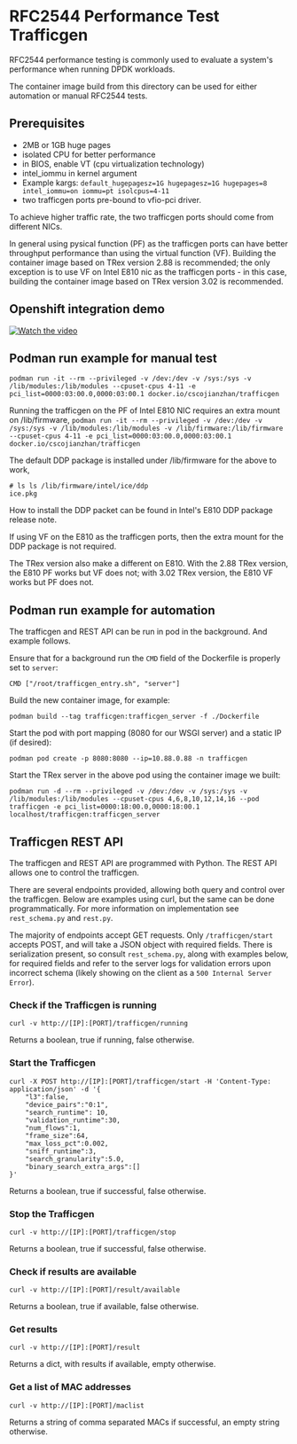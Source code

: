 
# RFC2544 Performance Test Trafficgen 

RFC2544 performance testing is commonly used to evaluate a system's performance when running DPDK workloads.

The container image build from this directory can be used for either automation or manual RFC2544 tests.

## Prerequisites
+ 2MB or 1GB huge pages
+ isolated CPU for better performance
+ in BIOS, enable VT (cpu virtualization technology)
+ intel_iommu in kernel argument
+ Example kargs: `default_hugepagesz=1G hugepagesz=1G hugepages=8 intel_iommu=on iommu=pt isolcpus=4-11`
+ two trafficgen ports pre-bound to vfio-pci driver.

To achieve higher traffic rate, the two trafficgen ports should come from different NICs.

In general using pysical function (PF) as the trafficgen ports can have better throughput performance than using the virtual function (VF). Building the container image based on TRex version 2.88 is recommended; the only exception is to use VF on Intel E810 nic as the trafficgen ports - in this case, building the container image based on TRex version 3.02 is recommended.   

## Openshift integration demo

[![Watch the video](https://img.youtube.com/vi/C5s9DZC3D6c/maxresdefault.jpg)](https://youtu.be/C5s9DZC3D6c)

## Podman run example for manual test

`podman run -it --rm --privileged -v /dev:/dev -v /sys:/sys -v /lib/modules:/lib/modules --cpuset-cpus 4-11 -e pci_list=0000:03:00.0,0000:03:00.1 docker.io/cscojianzhan/trafficgen`

Running the trafficgen on the PF of Intel E810 NIC requires an extra mount on /lib/firmware,
`podman run -it --rm --privileged -v /dev:/dev -v /sys:/sys -v /lib/modules:/lib/modules -v /lib/firmware:/lib/firmware --cpuset-cpus 4-11 -e pci_list=0000:03:00.0,0000:03:00.1 docker.io/cscojianzhan/trafficgen`

The default DDP package is installed under /lib/firmware for the above to work,
```
# ls ls /lib/firmware/intel/ice/ddp
ice.pkg
```

How to install the DDP packet can be found in Intel's E810 DDP package release note.

If using VF on the E810 as the trafficgen ports, then the extra mount for the DDP package is not required.

The TRex version also make a different on E810. With the 2.88 TRex version, the E810 PF works but VF does not; with 3.02 TRex version, the E810 VF works but PF does not.
 
## Podman run example for automation
The trafficgen and REST API can be run in pod in the background. And example follows.

Ensure that for a background run the `CMD` field of the Dockerfile is properly set to `server`:
```
CMD ["/root/trafficgen_entry.sh", "server"]
```

Build the new container image, for example:
```
podman build --tag trafficgen:trafficgen_server -f ./Dockerfile
```

Start the pod with port mapping (8080 for our WSGI server) and a static IP (if desired):
```
podman pod create -p 8080:8080 --ip=10.88.0.88 -n trafficgen
```

Start the TRex server in the above pod using the container image we built:
```
podman run -d --rm --privileged -v /dev:/dev -v /sys:/sys -v /lib/modules:/lib/modules --cpuset-cpus 4,6,8,10,12,14,16 --pod trafficgen -e pci_list=0000:18:00.0,0000:18:00.1 localhost/trafficgen:trafficgen_server
```

## Trafficgen REST API

The trafficgen and REST API are programmed with Python. The REST API allows one to control the trafficgen.

There are several endpoints provided, allowing both query and control over the trafficgen. Below are examples using curl, but the same can be done programmatically. For more information on implementation see `rest_schema.py` and `rest.py`.

The majority of endpoints accept GET requests. Only `/trafficgen/start` accepts POST, and will take a JSON object with required fields. There is serialization present, so consult `rest_schema.py`, along with examples below, for required fields and refer to the server logs for validation errors upon incorrect schema (likely showing on the client as a `500 Internal Server Error`).

### Check if the Trafficgen is running
```curl -v http://[IP]:[PORT]/trafficgen/running```

Returns a boolean, true if running, false otherwise.

### Start the Trafficgen
```
curl -X POST http://[IP]:[PORT]/trafficgen/start -H 'Content-Type: application/json' -d '{    
    "l3":false,
    "device_pairs":"0:1",
    "search_runtime": 10,
    "validation_runtime":30,
    "num_flows":1,
    "frame_size":64,
    "max_loss_pct":0.002,
    "sniff_runtime":3,
    "search_granularity":5.0,
    "binary_search_extra_args":[]
}'
```

Returns a boolean, true if successful, false otherwise.

### Stop the Trafficgen
```curl -v http://[IP]:[PORT]/trafficgen/stop```

Returns a boolean, true if successful, false otherwise.

### Check if results are available
```curl -v http://[IP]:[PORT]/result/available```

Returns a boolean, true if available, false otherwise.

### Get results
```curl -v http://[IP]:[PORT]/result```

Returns a dict, with results if available, empty otherwise.

### Get a list of MAC addresses
```curl -v http://[IP]:[PORT]/maclist```

Returns a string of comma separated MACs if successful, an empty string otherwise.

